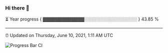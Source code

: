### Hi there 👋

⏳ Year progress { ▓▓▓▓▓▓▓▓▓▓▓▓▓░░░░░░░░░░░░░░░░░ } 43.85 %

---

⏰ Updated on Thursday, June 10, 2021, 1:11 AM UTC

![Progress Bar CI](https://github.com/arthurbuhl/arthurbuhl/workflows/Progress%20Bar%20CI/badge.svg)
